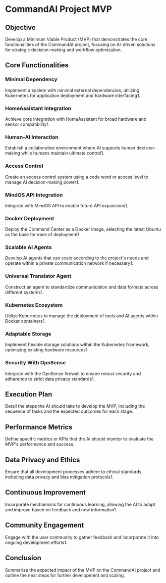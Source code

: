# CommandAI Project MVP

## Objective
Develop a Minimum Viable Product (MVP) that demonstrates the core functionalities of the CommandAI project, focusing on AI-driven solutions for strategic decision-making and workflow optimization.

## Core Functionalities

### Minimal Dependency
Implement a system with minimal external dependencies, utilizing Kubernetes for application deployment and hardware interfacing<span class="chat-list-citation-element-class-name index_citationAnchorLink__Aw4wl" data-link="Phase_1.txt"><span>1</span></span>.

### HomeAssistant Integration
Achieve core integration with HomeAssistant for broad hardware and sensor compatibility<span class="chat-list-citation-element-class-name index_citationAnchorLink__Aw4wl" data-link="Phase_1.txt"><span>1</span></span>.

### Human-AI Interaction
Establish a collaborative environment where AI supports human decision-making while humans maintain ultimate control<span class="chat-list-citation-element-class-name index_citationAnchorLink__Aw4wl" data-link="Phase_1.txt"><span>1</span></span>.

### Access Control
Create an access control system using a code word or access level to manage AI decision-making power<span class="chat-list-citation-element-class-name index_citationAnchorLink__Aw4wl" data-link="Phase_1.txt"><span>1</span></span>.

### MindOS API Integration
Integrate with MindOS API to enable future API expansions<span class="chat-list-citation-element-class-name index_citationAnchorLink__Aw4wl" data-link="Phase_1.txt"><span>1</span></span>.

### Docker Deployment
Deploy the Command Center as a Docker image, selecting the latest Ubuntu as the base for ease of deployment<span class="chat-list-citation-element-class-name index_citationAnchorLink__Aw4wl" data-link="Phase_1.txt"><span>1</span></span>.

### Scalable AI Agents
Develop AI agents that can scale according to the project's needs and operate within a private communication network if necessary<span class="chat-list-citation-element-class-name index_citationAnchorLink__Aw4wl" data-link="Phase_1.txt"><span>1</span></span>.

### Universal Translator Agent
Construct an agent to standardize communication and data formats across different systems<span class="chat-list-citation-element-class-name index_citationAnchorLink__Aw4wl" data-link="Phase_1.txt"><span>1</span></span>.

### Kubernetes Ecosystem
Utilize Kubernetes to manage the deployment of tools and AI agents within Docker containers<span class="chat-list-citation-element-class-name index_citationAnchorLink__Aw4wl" data-link="Phase_1.txt"><span>1</span></span>.

### Adaptable Storage
Implement flexible storage solutions within the Kubernetes framework, optimizing existing hardware resources<span class="chat-list-citation-element-class-name index_citationAnchorLink__Aw4wl" data-link="Phase_1.txt"><span>1</span></span>.

### Security With OpnSense
Integrate with the OpnSense firewall to ensure robust security and adherence to strict data privacy standards<span class="chat-list-citation-element-class-name index_citationAnchorLink__Aw4wl" data-link="Phase_1.txt"><span>1</span></span>.

## Execution Plan
Detail the steps the AI should take to develop the MVP, including the sequence of tasks and the expected outcomes for each stage.

## Performance Metrics
Define specific metrics or KPIs that the AI should monitor to evaluate the MVP's performance and success.

## Data Privacy and Ethics
Ensure that all development processes adhere to ethical standards, including data privacy and bias mitigation protocols<span class="chat-list-citation-element-class-name index_citationAnchorLink__Aw4wl" data-link="Phase_1.txt"><span>1</span></span>.

## Continuous Improvement
Incorporate mechanisms for continuous learning, allowing the AI to adapt and improve based on feedback and new information<span class="chat-list-citation-element-class-name index_citationAnchorLink__Aw4wl" data-link="Phase_1.txt"><span>1</span></span>.

## Community Engagement
Engage with the user community to gather feedback and incorporate it into ongoing development efforts<span class="chat-list-citation-element-class-name index_citationAnchorLink__Aw4wl" data-link="Phase_1.txt"><span>1</span></span>.

## Conclusion
Summarize the expected impact of the MVP on the CommandAI project and outline the next steps for further development and scaling.